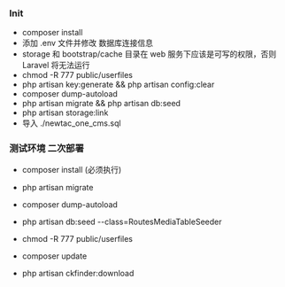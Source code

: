 ### Init
- composer install
- 添加 .env 文件并修改 数据库连接信息
- storage 和 bootstrap/cache 目录在 web 服务下应该是可写的权限，否则 Laravel 将无法运行
- chmod -R 777 public/userfiles
- php artisan key:generate  && php artisan config:clear
- composer dump-autoload
- php artisan migrate && php artisan db:seed
- php artisan storage:link 
- 导入 ./newtac_one_cms.sql 


### 测试环境 二次部署
- composer install (必须执行)
- php artisan migrate
- composer dump-autoload
- php artisan db:seed --class=RoutesMediaTableSeeder
- chmod -R 777 public/userfiles

- composer update
- php artisan ckfinder:download
